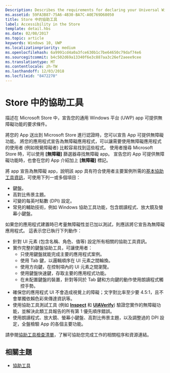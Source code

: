 ```yaml
---
Description: Describes the requirements for declaring your Universal Windows Platform (UWP) app as accessible in the Microsoft Store.
ms.assetid: 59FA3B87-75A6-4B30-BA7C-A0E769D68050
title: Store 中的協助工具
label: Accessibility in the Store
template: detail.hbs
ms.date: 02/08/2017
ms.topic: article
keywords: Windows 10, UWP
ms.localizationpriority: medium
ms.openlocfilehash: 6a9991cd4a0a3fce630b1c7be64650c79daf74e6
ms.sourcegitcommit: b4c502d69a13340f6e3c887aa3c26ef2aeee9cee
ms.translationtype: MT
ms.contentlocale: zh-TW
ms.lasthandoff: 12/03/2018
ms.locfileid: "8472270"
---
```

# <a name="accessibility-in-the-store"></a>Store 中的協助工具  



描述在 Microsoft Store 中，宣告您的通用 Windows 平台 (UWP) app 可提供無障礙功能的要求條件。

將您的 App 送出到 Microsoft Store 進行認證時，您可以宣告 App 可提供無障礙功能。 將您的應用程式宣告為無障礙應用程式，可以讓需要使用無障礙應用程式的使用者 (例如視覺障礙者) 比較容易找到這些程式。 使用者搜尋 Microsoft Store 時，可以使用 **\[無障礙\]** 篩選器尋找無障礙 app。 宣告您的 App 可提供無障礙功能時，也會在您的 App 介紹加上 **\[無障礙\]** 標記。

將 app 宣告為無障礙 app，說明該 app 具有符合使用者主要案例所需的[基本協助工具資訊](basic-accessibility-information.md)，可使用下列一或多個項目：

* 鍵盤。
* 高對比佈景主題。
* 可變的每英吋點數 (DPI) 設定。
* 常見的輔助技術，例如 Windows 協助工具功能，包含朗讀程式、放大鏡及螢幕小鍵盤。

如果您的應用程式建置時已考量無障礙性並已加以測試，則應該將它宣告為無障礙應用程式。 這表示您已執行下列動作：

* 針對 UI 元素 (包含名稱、角色、值等) 設定所有相關的協助工具資訊。
* 實作完整的鍵盤協助工具，可讓使用者：
    * 只使用鍵盤就能完成主要的應用程式案例。
    * 使用 Tab 鍵，以邏輯順序在 UI 元素之間輪換。
    * 使用方向鍵，在控制項內的 UI 元素之間瀏覽。
    * 使用鍵盤快速鍵，存取主要的應用程式功能。
    * 在未配置鍵盤的裝置，針對等同於 Tab 鍵和方向鍵的動作使用朗讀程式觸控手勢。
* 確保您的應用程式 UI 不會造成視覺上的障礙；文字對比率至少要 4.5:1，且不會單獨依賴色彩來傳達資訊等。
* 使用協助工具測試工具 (例如 [**Inspect**](https://msdn.microsoft.com/library/windows/desktop/Dd318521) 和 [**UIAVerify**](https://msdn.microsoft.com/library/windows/desktop/Hh920986)) 驗證您實作的無障礙功能，並解決此類工具報告的所有第 1 優先順序錯誤。
* 使用朗讀程式、放大鏡、螢幕小鍵盤、高對比佈景主題，以及調整過的 DPI 設定，全盤檢驗 App 的各個主要功能。

請參閱[協助工具檢查清單](accessibility-checklist.md)，了解可協助您完成工作的相關程序和資源連結。

<span id="related_topics"/>

## <a name="related-topics"></a>相關主題    
* [協助工具](accessibility.md) 
